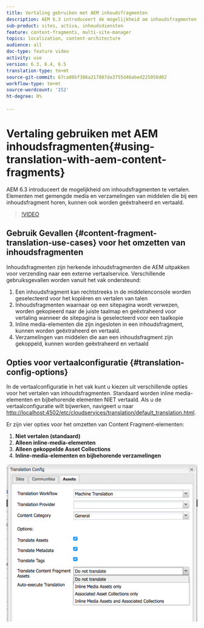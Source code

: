 ```yaml
---
title: Vertaling gebruiken met AEM inhoudsfragmenten
description: AEM 6.3 introduceert de mogelijkheid om inhoudsfragmenten te vertalen. Elementen met gemengde media en verzamelingen van middelen die bij een inhoudsfragment horen, kunnen ook worden geëxtraheerd en vertaald.
sub-product: sites, activa, inhoudsdiensten
feature: content-fragments, multi-site-manager
topics: localization, content-architecture
audience: all
doc-type: feature video
activity: use
version: 6.3, 6.4, 6.5
translation-type: tm+mt
source-git-commit: 67ca08bf386a217807da3755d46abed225050d02
workflow-type: tm+mt
source-wordcount: '252'
ht-degree: 0%

---
```



# Vertaling gebruiken met AEM inhoudsfragmenten{#using-translation-with-aem-content-fragments}

AEM 6.3 introduceert de mogelijkheid om inhoudsfragmenten te vertalen. Elementen met gemengde media en verzamelingen van middelen die bij een inhoudsfragment horen, kunnen ook worden geëxtraheerd en vertaald.

>[!VIDEO](https://video.tv.adobe.com/v/18131/?quality=9&learn=on)

## Gebruik Gevallen {#content-fragment-translation-use-cases} voor het omzetten van inhoudsfragmenten

Inhoudsfragmenten zijn herkende inhoudsfragmenten die AEM uitpakken voor verzending naar een externe vertaalservice. Verschillende gebruiksgevallen worden vanuit het vak ondersteund:

1. Een inhoudsfragment kan rechtstreeks in de middelenconsole worden geselecteerd voor het kopiëren en vertalen van talen
2. Inhoudsfragmenten waarnaar op een sitepagina wordt verwezen, worden gekopieerd naar de juiste taalmap en geëxtraheerd voor vertaling wanneer de sitepagina is geselecteerd voor een taalkopie
3. Inline media-elementen die zijn ingesloten in een inhoudsfragment, kunnen worden geëxtraheerd en vertaald.
4. Verzamelingen van middelen die aan een inhoudsfragment zijn gekoppeld, kunnen worden geëxtraheerd en vertaald

## Opties voor vertaalconfiguratie {#translation-config-options}

In de vertaalconfiguratie in het vak kunt u kiezen uit verschillende opties voor het vertalen van inhoudsfragmenten. Standaard worden inline media-elementen en bijbehorende elementen NIET vertaald. Als u de vertaalconfiguratie wilt bijwerken, navigeert u naar [http://localhost:4502/etc/cloudservices/translation/default_translation.html](http://localhost:4502/etc/cloudservices/translation/default_translation.html).

Er zijn vier opties voor het omzetten van Content Fragment-elementen:

1. **Niet vertalen (standaard)**
2. **Alleen inline-media-elementen**
3. **Alleen gekoppelde Asset Collections**
4. **Inline-media-elementen en bijbehorende verzamelingen**

![Config. omzetten](assets/classic-ui-dialog.png)
